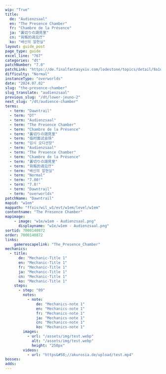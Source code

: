 ```yaml
---
wip: "True"
title:
  de: "Audienzsaal"
  en: "The Presence Chamber"
  fr: "Chambre de la Présence"
  ja: "裏切りの謁見室"
  cn: "背叛的谒见厅"
  ko: "배신의 알현실"
layout: guide_post
page_type: guide
excel_line: "767"
categories: "dt"
patchNumber: "7.0"
patchLink: "https://de.finalfantasyxiv.com/lodestone/topics/detail/9a1d2364c6f0fed72a164f3252a59073f7d0c4fc"
difficulty: "Normal"
instanceType: "overworlds"
date: "2024.07.02"
slug: "the-presence-chamber"
slug_translate: "audienzsaal"
previous_slug: "/dt/lower-jeuno-2"
next_slug: "/dt/audience-chamber"
terms:
  - term: "Dawntrail"
  - term: "DT"
  - term: "Audienzsaal"
  - term: "The Presence Chamber"
  - term: "Chambre de la Présence"
  - term: "裏切りの謁見室"
  - term: "临时面试会场"
  - term: "임시 오디션장"
  - term: "Audienzsaal"
  - term: "The Presence Chamber"
  - term: "Chambre de la Présence"
  - term: "裏切りの謁見室"
  - term: "背叛的谒见厅"
  - term: "배신의 알현실"
  - term: "Normal"
  - term: "7.00!"
  - term: "7.0!"
  - term: "Dawntrail"
  - term: "overworlds"
patchName: "Dawntrail"
mapid: "w1em"
mappath: "ffxiv/wil_w1/evt/w1em/level/w1em"
contentname: "The Presence Chamber"
mapimage:
    - image: "w1e/w1em - Audienzsaal.png"
      displayname: "w1e/w1em - Audienzsaal.png"
sortid: 7000140872
order: 7000140872
links:
    gamerescapelink: "The_Presence_Chamber"
mechanics:
  - title:
      de: "Mechanic-Title 1"
      en: "Mechanic-Title 1"
      fr: "Mechanic-Title 1"
      ja: "Mechanic-Title 1"
      cn: "Mechanic-Title 1"
      ko: "Mechanic-Title 1"
    steps:
      - step: "09"
        notes:
          - note:
              de: "Mechanics-note 1"
              en: "Mechanics-note 1"
              fr: "Mechanics-note 1"
              ja: "Mechanics-note 1"
              cn: "Mechanics-note 1"
              ko: "Mechanics-note 1"
        images:
          - url: "/assets/img/test.webp"
            alt: "/assets/img/test.webp"
            height: "250px"
        videos:
          - url: "https&#58;//akurosia.de/upload/test.mp4"
bosses:
adds:
---
```

